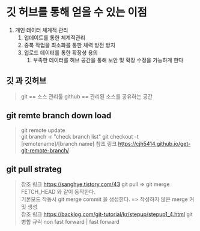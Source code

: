 # 깃 허브를 통해 얻을 수 있는 이점

1. 개인 데이터 체계적 관리
   1. 업데이트를 통한 체계적관리
   2. 중복 작업을 최소화를 통한 체력 방전 방지
   3. 업로드 데이터를 통한 확장성 용의
      1. 부족한 데이터를 허브 공간을 통해 보안 및 확장 수정을 가능하게 한다

## 깃 과 깃허브

> git == 소스 관리툴
> github == 관리된 소스를 공유하는 공간

## git remte branch down load  

> git remote update  
> git branch -r "check branch list"
> git checkout -t [remotename]/[branch name]
> 참조 링크 https://cjh5414.github.io/get-git-remote-branch/

## git pull strateg

> 참조 링크 https://sanghye.tistory.com/43
> git pull => git merge FETCH_HEAD 와 같이 동작한다.  
> 기본모드 작동시 git merge commit 을 생성한다. => 작성하지 않은 merge 커밋 생성  
> 참조 링크 https://backlog.com/git-tutorial/kr/stepup/stepup1_4.html
> git 병합 규릭 non fast forward | fast forward
